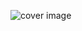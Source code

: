 ![cover image](https://firebasestorage.googleapis.com/v0/b/switchat-1d16f.appspot.com/o/media%2Ftiktok-clone-slider.png?alt=media&token=0024fe25-3fb6-428c-8e7a-ca997a868165&_gl=1*gtz4vt*_ga*MTIwOTU4MjU2OC4xNjgxMTgwMDk2*_ga_CW55HF8NVT*MTY5NjAwOTMwNS4zMy4xLjE2OTYwMTAwNjAuNTcuMC4w)